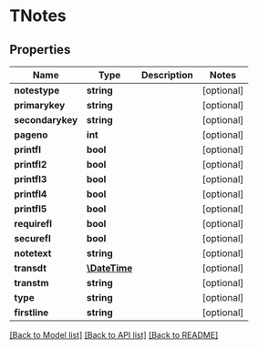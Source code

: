# TNotes

## Properties
Name | Type | Description | Notes
------------ | ------------- | ------------- | -------------
**notestype** | **string** |  | [optional] 
**primarykey** | **string** |  | [optional] 
**secondarykey** | **string** |  | [optional] 
**pageno** | **int** |  | [optional] 
**printfl** | **bool** |  | [optional] 
**printfl2** | **bool** |  | [optional] 
**printfl3** | **bool** |  | [optional] 
**printfl4** | **bool** |  | [optional] 
**printfl5** | **bool** |  | [optional] 
**requirefl** | **bool** |  | [optional] 
**securefl** | **bool** |  | [optional] 
**notetext** | **string** |  | [optional] 
**transdt** | [**\DateTime**](\DateTime.md) |  | [optional] 
**transtm** | **string** |  | [optional] 
**type** | **string** |  | [optional] 
**firstline** | **string** |  | [optional] 

[[Back to Model list]](../README.md#documentation-for-models) [[Back to API list]](../README.md#documentation-for-api-endpoints) [[Back to README]](../README.md)


